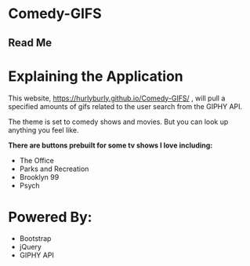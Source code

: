  Comedy-GIFS
=============

Read Me
-----------

# Explaining the Application

This website, <https://hurlyburly.github.io/Comedy-GIFS/> , will pull a specified amounts of gifs related to the user search from the GIPHY API.  

The theme is set to comedy shows and movies.  But you can look up anything you feel like. 

**There are buttons prebuilt for some tv shows I love including:**
+ The Office
+ Parks and Recreation
+ Brooklyn 99
+ Psych

# Powered By:
+ Bootstrap
+ jQuery
+ GIPHY API


